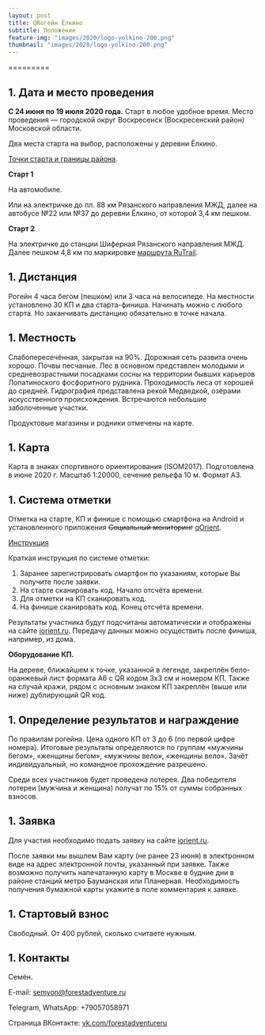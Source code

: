 ```yaml
---
layout: post
title: QRогейн Ёлкино
subtitle: Положение
feature-img: "images/2020/logo-yolkino-200.png" 
thumbnail: "images/2020/logo-yolkino-200.png"
---
```


<style type="text/css">
body {
    counter-reset: h1
}

h1 {
    counter-reset: h2
}

h2 {
    counter-reset: h3
}

h3 {
    counter-reset: h4
}

h2:before {
    counter-increment: h2;
    content: counter(h2) ". "
}

h3:before {
    counter-increment: h3;
    content: counter(h2) "." counter(h3) ". "
}

h4:before {
    counter-increment: h4;
    content: counter(h2) "." counter(h3) "." counter(h4) ". "
}
</style>

=========

Дата и место проведения
-----------------------

**С 24 июня по 19 июля 2020 года.** Старт в любое удобное время.
Место проведения — городской округ Воскресенск (Воскресенский район) Московской области.

Два места старта на выбор, расположены у деревни Ёлкино.

[Точки cтарта и границы района](https://nakarte.me/#m=13/55.30111/38.82208&l=O&nktl=1n9ydwCUdyTHeInRMR270g).

**Старт 1**

На автомобиле.

Или на электричке до пл. 88 км Рязанского направления МЖД, далее на автобусе №22 или №37 до деревни Ёлкино, от которой 3,4 км пешком.

**Старт 2**

На электричке до станции Шиферная Рязанского направления МЖД.
Далее пешком 4,8 км по маркировке [маршрута RuTrail](https://rutrail.org/trails/36/).

Дистанция
---------

Рогейн 4 часа бегом (пешком) или 3 часа на велосипеде.
На местности установлено 30 КП и два старта-финиша. Начинать можно с любого старта. Но заканчивать дистанцию обязательно в точке начала.

Местность
---------

Слабопересечённая, закрытая на 90%. Дорожная сеть развита очень хорошо.
Почвы песчаные.
Лес в основном представлен молодыми и средневозрастными посадками сосны на территории бывших карьеров Лопатиноского фосфоритного рудника.
Проходимость леса от хорошей до средней.
Гидрография представлена рекой Медведкой, озёрами искусственного происхождения.
Встречаются небольшие заболоченные участки.

Продуктовые магазины и родники отмечены на карте.

Карта
-----

Карта в знаках спортивного ориентирования (ISOM2017). Подготовлена в июне 2020 г.
Масштаб 1:20000, сечение рельефа 10 м. Формат А3.

Система отметки
---------------

Отметка на старте, КП и финише с помощью смартфона на Android и установленного приложения ~~Социальный мониторинг~~ [qOrient](https://play.google.com/store/apps/details?id=boogier.qorient&hl=ru).

[Инструкция](https://iorient.ru/QR/manual/qOrientManual.htm)

Краткая инструкция по системе отметки:
1. Заранее зарегистрировать смартфон по указаниям, которые Вы получите после заявки.
1. На старте сканировать код. Начало отсчёта времени.
1. Для отметки на КП сканировать код.
1. На финише сканировать код. Конец отсчёта времени.

Результаты участника будут подсчитаны автоматически и отображены на сайте [iorient.ru](https://iorient.ru/).
Передачу данных можно осуществить после финиша, например, из дома.

**Оборудование КП.**

На дереве, ближайшем к точке, указанной в легенде, закреплён бело-оранжевый лист формата А6 с QR кодом 3х3 см и номером КП.
Также на случай кражи, рядом с основным знаком КП закреплён (выше или ниже) дублирующий QR код.

Определение результатов и награждение
-------------------------------------

По правилам рогейна. Цена одного КП от 3 до 6 (по первой цифре номера).
Итоговые результаты определяются по группам «мужчины бегом», «женщины бегом», «мужчины вело», «женщины вело».
Зачёт индивидуальный, но командное прохождение разрешено.

Среди всех участников будет проведена лотерея. Два победителя лотереи (мужчина и женщина) получат по 15% от суммы собранных взносов.

Заявка
------

Для участия необходимо подать заявку на сайте [iorient.ru](https://iorient.ru/).

После заявки мы вышлем Вам карту (не ранее 23 июня) в электронном виде на адрес электронной почты, указанный при заявке.
Также возможно получить напечатанную карту в Москве в будние дни в районе станций метро Бауманская или Планерная.
Необходимость получения бумажной карты укажите в поле комментария к заявке.

Стартовый взнос
---------------

Свободный. От 400 рублей, сколько считаете нужным.

Контакты
--------

Семён.

E-mail: [semyon@forestadventure.ru](mailto:semyon@forestadventure.ru)

Telegram, WhatsApp: +79057058971

Страница ВКонтакте: [vk.com/forestadventureru](https://vk.com/forestadventureru)

